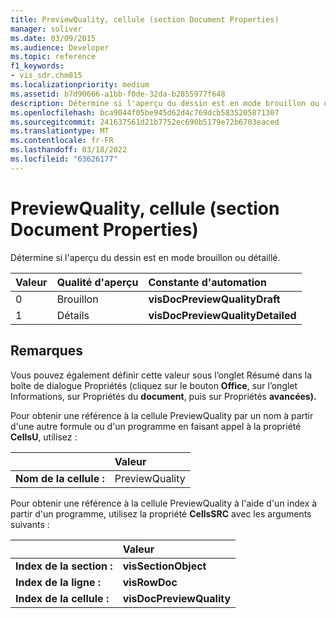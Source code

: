 ```yaml
---
title: PreviewQuality, cellule (section Document Properties)
manager: soliver
ms.date: 03/09/2015
ms.audience: Developer
ms.topic: reference
f1_keywords:
- vis_sdr.chm815
ms.localizationpriority: medium
ms.assetid: b7d90666-a1bb-f0de-32da-b2855977f648
description: Détermine si l'aperçu du dessin est en mode brouillon ou détaillé.
ms.openlocfilehash: bca9044f05be945d62d4c769dcb5835205871307
ms.sourcegitcommit: 241637561d21b7752ec690b5179e72b6703eaced
ms.translationtype: MT
ms.contentlocale: fr-FR
ms.lasthandoff: 03/18/2022
ms.locfileid: "63626177"
---
```

# <a name="previewquality-cell-document-properties-section"></a>PreviewQuality, cellule (section Document Properties)

Détermine si l'aperçu du dessin est en mode brouillon ou détaillé.
  
|**Valeur**|**Qualité d'aperçu**|**Constante d'automation**|
|:-----|:-----|:-----|
| 0  <br/> | Brouillon  <br/> |**visDocPreviewQualityDraft** <br/> |
| 1  <br/> | Détails  <br/> |**visDocPreviewQualityDetailed** <br/> |
   
## <a name="remarks"></a>Remarques

Vous pouvez également définir cette valeur sous l’onglet Résumé dans la  boîte de dialogue Propriétés (cliquez sur le bouton **Office**, sur l’onglet Informations, sur Propriétés du **document**, puis sur Propriétés  **avancées).**
  
Pour obtenir une référence à la cellule PreviewQuality par un nom à partir d'une autre formule ou d'un programme en faisant appel à la propriété **CellsU**, utilisez : 
  
||Valeur |
|:-----|:-----|
| **Nom de la cellule :**  <br/> | PreviewQuality  <br/> |
   
Pour obtenir une référence à la cellule PreviewQuality à l'aide d'un index à partir d'un programme, utilisez la propriété **CellsSRC** avec les arguments suivants : 
  
||Valeur |
|:-----|:-----|
| **Index de la section :**  <br/> |**visSectionObject** <br/> |
| **Index de la ligne :**  <br/> |**visRowDoc** <br/> |
| **Index de la cellule :**  <br/> |**visDocPreviewQuality** <br/> |
   

